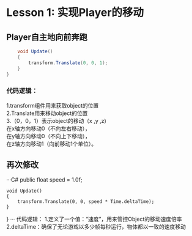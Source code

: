 # Lesson 1: 实现Player的移动
## Player自主地向前奔跑
```C#
    void Update()
    {
        transform.Translate(0, 0, 1);
    }
}
```
### 代码逻辑：  
1.transform组件用来获取object的位置  
2.Translate用来移动object的位置  
3.（0，0，1）表示object的移动（x ,y ,z)  
在x轴方向移动0（不向左右移动），  
在y轴方向移动0（不向上下移动），  
在z轴方向移动1（向前移动1个单位）。  

## 再次修改
···C#
    public float speed = 1.0f;

    void Update()
    {
        transform.Translate(0, 0, speed * Time.deltaTime);
    }
}
···
代码逻辑：
1.定义了一个值：“速度”，用来管控Object的移动速度倍率  
2.deltaTime：确保了无论游戏以多少帧每秒运行，物体都以一致的速度移动  
